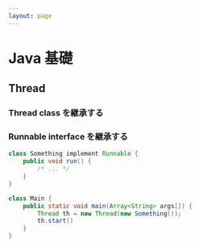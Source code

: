 ```yaml
---
layout: page
---
```


# Java 基礎

## Thread

### Thread class を継承する

### Runnable interface を継承する

```java
class Something implement Runnable {
    public void run() {
        /* ... */
    }
}

class Main {
    public static void main(Array<String> args[]) {
        Thread th = new Thread(new Something());
        th.start()
    }
}
```
